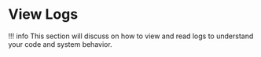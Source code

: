# View Logs

!!! info 
    This section will discuss on how to view and read logs to understand your code and system behavior.
